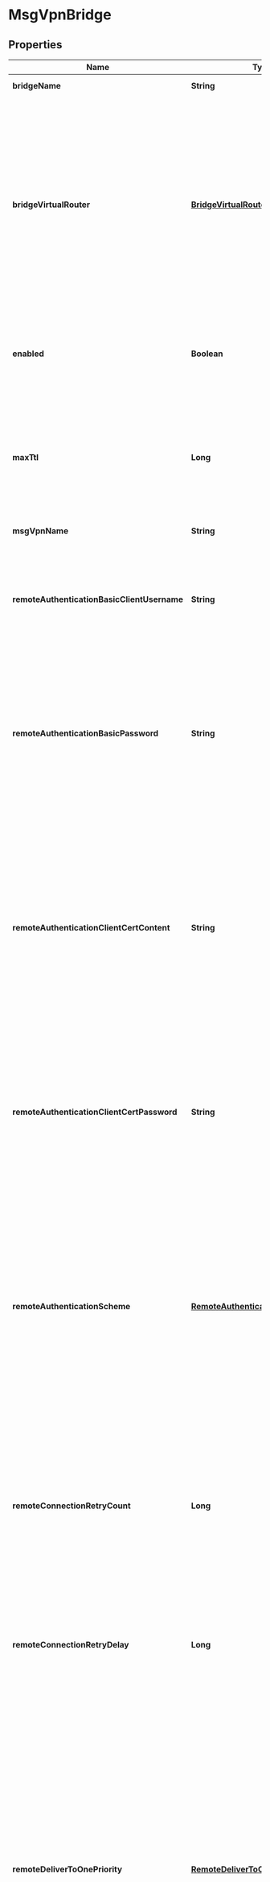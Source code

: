 
# MsgVpnBridge

## Properties
Name | Type | Description | Notes
------------ | ------------- | ------------- | -------------
**bridgeName** | **String** | The name of the Bridge. |  [optional]
**bridgeVirtualRouter** | [**BridgeVirtualRouterEnum**](#BridgeVirtualRouterEnum) | The virtual router of the Bridge. The allowed values and their meaning are:  &lt;pre&gt; \&quot;primary\&quot; - The Bridge is used for the primary virtual router. \&quot;backup\&quot; - The Bridge is used for the backup virtual router. \&quot;auto\&quot; - The Bridge is automatically assigned a virtual router at creation, depending on the broker&#39;s active-standby role. &lt;/pre&gt;  |  [optional]
**enabled** | **Boolean** | Enable or disable the Bridge. Changes to this attribute are synchronized to HA mates and replication sites via config-sync. The default value is &#x60;false&#x60;. |  [optional]
**maxTtl** | **Long** | The maximum time-to-live (TTL) in hops. Messages are discarded if their TTL exceeds this value. Changes to this attribute are synchronized to HA mates and replication sites via config-sync. The default value is &#x60;8&#x60;. |  [optional]
**msgVpnName** | **String** | The name of the Message VPN. |  [optional]
**remoteAuthenticationBasicClientUsername** | **String** | The Client Username the Bridge uses to login to the remote Message VPN. Changes to this attribute are synchronized to HA mates and replication sites via config-sync. The default value is &#x60;\&quot;\&quot;&#x60;. |  [optional]
**remoteAuthenticationBasicPassword** | **String** | The password for the Client Username. This attribute is absent from a GET and not updated when absent in a PUT, subject to the exceptions in note 4. Changes to this attribute are synchronized to HA mates and replication sites via config-sync. The default value is &#x60;\&quot;\&quot;&#x60;. |  [optional]
**remoteAuthenticationClientCertContent** | **String** | The PEM formatted content for the client certificate used by the Bridge to login to the remote Message VPN. It must consist of a private key and between one and three certificates comprising the certificate trust chain. This attribute is absent from a GET and not updated when absent in a PUT, subject to the exceptions in note 4. Changing this attribute requires an HTTPS connection. The default value is &#x60;\&quot;\&quot;&#x60;. Available since 2.9. |  [optional]
**remoteAuthenticationClientCertPassword** | **String** | The password for the client certificate. This attribute is absent from a GET and not updated when absent in a PUT, subject to the exceptions in note 4. Changing this attribute requires an HTTPS connection. The default value is &#x60;\&quot;\&quot;&#x60;. Available since 2.9. |  [optional]
**remoteAuthenticationScheme** | [**RemoteAuthenticationSchemeEnum**](#RemoteAuthenticationSchemeEnum) | The authentication scheme for the remote Message VPN. Changes to this attribute are synchronized to HA mates and replication sites via config-sync. The default value is &#x60;\&quot;basic\&quot;&#x60;. The allowed values and their meaning are:  &lt;pre&gt; \&quot;basic\&quot; - Basic Authentication Scheme (via username and password). \&quot;client-certificate\&quot; - Client Certificate Authentication Scheme (via certificate file or content). &lt;/pre&gt;  |  [optional]
**remoteConnectionRetryCount** | **Long** | The maximum number of retry attempts to establish a connection to the remote Message VPN. A value of 0 means to retry forever. Changes to this attribute are synchronized to HA mates and replication sites via config-sync. The default value is &#x60;0&#x60;. |  [optional]
**remoteConnectionRetryDelay** | **Long** | The number of seconds the broker waits for the bridge connection to be established before attempting a new connection. Changes to this attribute are synchronized to HA mates and replication sites via config-sync. The default value is &#x60;3&#x60;. |  [optional]
**remoteDeliverToOnePriority** | [**RemoteDeliverToOnePriorityEnum**](#RemoteDeliverToOnePriorityEnum) | The priority for deliver-to-one (DTO) messages transmitted from the remote Message VPN. Changes to this attribute are synchronized to HA mates and replication sites via config-sync. The default value is &#x60;\&quot;p1\&quot;&#x60;. The allowed values and their meaning are:  &lt;pre&gt; \&quot;p1\&quot; - The 1st or highest priority. \&quot;p2\&quot; - The 2nd highest priority. \&quot;p3\&quot; - The 3rd highest priority. \&quot;p4\&quot; - The 4th highest priority. \&quot;da\&quot; - Ignore priority and deliver always. &lt;/pre&gt;  |  [optional]
**tlsCipherSuiteList** | **String** | The colon-separated list of cipher suites supported for TLS connections to the remote Message VPN. The value \&quot;default\&quot; implies all supported suites ordered from most secure to least secure. Changes to this attribute are synchronized to HA mates and replication sites via config-sync. The default value is &#x60;\&quot;default\&quot;&#x60;. |  [optional]


<a name="BridgeVirtualRouterEnum"></a>
## Enum: BridgeVirtualRouterEnum
Name | Value
---- | -----
PRIMARY | &quot;primary&quot;
BACKUP | &quot;backup&quot;
AUTO | &quot;auto&quot;


<a name="RemoteAuthenticationSchemeEnum"></a>
## Enum: RemoteAuthenticationSchemeEnum
Name | Value
---- | -----
BASIC | &quot;basic&quot;
CLIENT_CERTIFICATE | &quot;client-certificate&quot;


<a name="RemoteDeliverToOnePriorityEnum"></a>
## Enum: RemoteDeliverToOnePriorityEnum
Name | Value
---- | -----
P1 | &quot;p1&quot;
P2 | &quot;p2&quot;
P3 | &quot;p3&quot;
P4 | &quot;p4&quot;
DA | &quot;da&quot;



